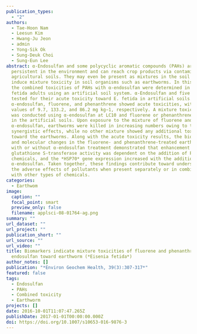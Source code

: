 ```yaml
---
publication_types:
  - "2"
authors:
  - Tae-Hoon Nam
  - Leesun Kim
  - Hwang-Ju Jeon
  - admin
  - Yong-Sik Ok
  - Sung-Deuk Choi
  - Sung-Eun Lee
abstract: α-Endosulfan and some polycyclic aromatic compounds (PAHs) are
  persistent in the environment and can reach crop products via contaminated
  agricultural soils. They may even be present as mixtures in the soil and
  induce mixture toxicity in soil organisms such as earthworms. In this study,
  the combined toxicities of PAHs with α-endosulfan were determined in Eisenia
  fetida adults using an artificial soil system. α-Endosulfan and five PAHs were
  tested for their acute toxicity toward E. fetida in artificial soils. Only
  α-endosulfan, fluorene, and phenanthrene showed acute toxicities, with LC50
  values of 9.7, 133.2, and 86.2 mg kg−1, respectively. A mixture toxicity assay
  was conducted using α-endosulfan at LC10 and fluorene or phenanthrene at LC50
  in the artificial soils. Upon exposure to the mixture of fluorene and
  α-endosulfan, earthworms were killed in increasing numbers owing to their
  synergistic effects, while no other mixture showed any additional toxicity
  toward the earthworms. Along with the acute toxicity results, the biochemical
  and molecular changes in the fluorene- and phenanthrene-treated earthworms
  with or without α-endosulfan treatment demonstrated that enhancement of
  glutathione S-transferase activity was dependent on the addition of PAH
  chemicals, and the *HSP70* gene expression increased with the addition of
  α-endosulfan. Taken together, these findings contribute toward understanding
  the adverse effects of pollutants when present separately or in combination
  with other types of chemicals.
categories:
  - Earthwom
image:
  caption: ""
  focal_point: smart
  preview_only: false
  filename: applsci-08-01764-ag.png
summary: ""
url_dataset: ""
url_project: ""
publication_short: ""
url_source: ""
url_video: ""
title: Biomarkers indicate mixture toxicities of fluorene and phenanthrene with
  endosulfan toward earthworm (*Eisenia fetida*)
author_notes: []
publication: "*Environ Geochem Health, 39(3):307-317*"
featured: false
tags:
  - Endosulfan
  - PAHs
  - Combined toxicity
  - Earthworm
projects: []
date: 2016-10-01T11:07:47.265Z
publishDate: 2017-01-01T00:00:00.000Z
doi: https://doi.org/10.1007/s10653-016-9876-3
---
```

